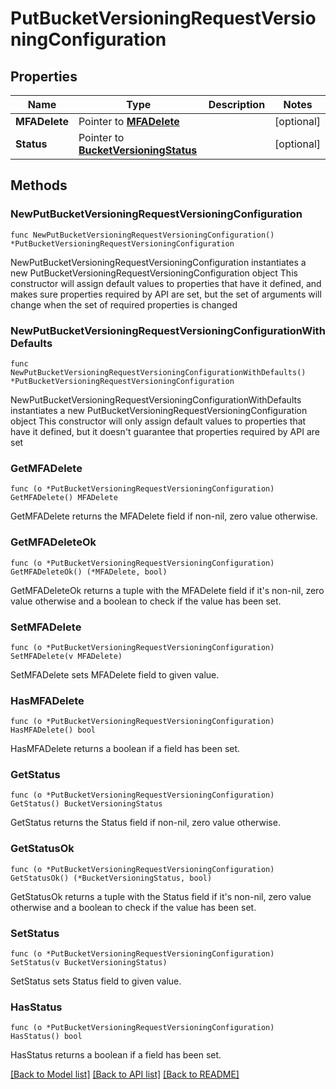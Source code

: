 # PutBucketVersioningRequestVersioningConfiguration

## Properties

Name | Type | Description | Notes
------------ | ------------- | ------------- | -------------
**MFADelete** | Pointer to [**MFADelete**](MFADelete.md) |  | [optional] 
**Status** | Pointer to [**BucketVersioningStatus**](BucketVersioningStatus.md) |  | [optional] 

## Methods

### NewPutBucketVersioningRequestVersioningConfiguration

`func NewPutBucketVersioningRequestVersioningConfiguration() *PutBucketVersioningRequestVersioningConfiguration`

NewPutBucketVersioningRequestVersioningConfiguration instantiates a new PutBucketVersioningRequestVersioningConfiguration object
This constructor will assign default values to properties that have it defined,
and makes sure properties required by API are set, but the set of arguments
will change when the set of required properties is changed

### NewPutBucketVersioningRequestVersioningConfigurationWithDefaults

`func NewPutBucketVersioningRequestVersioningConfigurationWithDefaults() *PutBucketVersioningRequestVersioningConfiguration`

NewPutBucketVersioningRequestVersioningConfigurationWithDefaults instantiates a new PutBucketVersioningRequestVersioningConfiguration object
This constructor will only assign default values to properties that have it defined,
but it doesn't guarantee that properties required by API are set

### GetMFADelete

`func (o *PutBucketVersioningRequestVersioningConfiguration) GetMFADelete() MFADelete`

GetMFADelete returns the MFADelete field if non-nil, zero value otherwise.

### GetMFADeleteOk

`func (o *PutBucketVersioningRequestVersioningConfiguration) GetMFADeleteOk() (*MFADelete, bool)`

GetMFADeleteOk returns a tuple with the MFADelete field if it's non-nil, zero value otherwise
and a boolean to check if the value has been set.

### SetMFADelete

`func (o *PutBucketVersioningRequestVersioningConfiguration) SetMFADelete(v MFADelete)`

SetMFADelete sets MFADelete field to given value.

### HasMFADelete

`func (o *PutBucketVersioningRequestVersioningConfiguration) HasMFADelete() bool`

HasMFADelete returns a boolean if a field has been set.

### GetStatus

`func (o *PutBucketVersioningRequestVersioningConfiguration) GetStatus() BucketVersioningStatus`

GetStatus returns the Status field if non-nil, zero value otherwise.

### GetStatusOk

`func (o *PutBucketVersioningRequestVersioningConfiguration) GetStatusOk() (*BucketVersioningStatus, bool)`

GetStatusOk returns a tuple with the Status field if it's non-nil, zero value otherwise
and a boolean to check if the value has been set.

### SetStatus

`func (o *PutBucketVersioningRequestVersioningConfiguration) SetStatus(v BucketVersioningStatus)`

SetStatus sets Status field to given value.

### HasStatus

`func (o *PutBucketVersioningRequestVersioningConfiguration) HasStatus() bool`

HasStatus returns a boolean if a field has been set.


[[Back to Model list]](../README.md#documentation-for-models) [[Back to API list]](../README.md#documentation-for-api-endpoints) [[Back to README]](../README.md)


